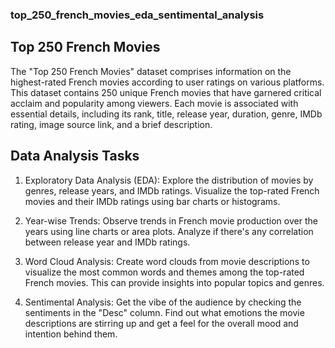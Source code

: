 ### top_250_french_movies_eda_sentimental_analysis

## Top 250 French Movies

The "Top 250 French Movies" dataset comprises information on the highest-rated French movies according to user ratings on various platforms. This dataset contains 250 unique French movies that have garnered critical acclaim and popularity among viewers. Each movie is associated with essential details, including its rank, title, release year, duration, genre, IMDb rating, image source link, and a brief description.

## Data Analysis Tasks

1. Exploratory Data Analysis (EDA): Explore the distribution of movies by genres, release years, and IMDb ratings. Visualize the top-rated French movies and their IMDb ratings using bar charts or histograms.

2. Year-wise Trends: Observe trends in French movie production over the years using line charts or area plots. Analyze if there's any correlation between release year and IMDb ratings.

3. Word Cloud Analysis: Create word clouds from movie descriptions to visualize the most common words and themes among the top-rated French movies. This can provide insights into popular topics and genres.

4. Sentimental Analysis: Get the vibe of the audience by checking the sentiments in the "Desc" column. Find out what emotions the movie descriptions are stirring up and get a feel for the overall mood and intention behind them.
